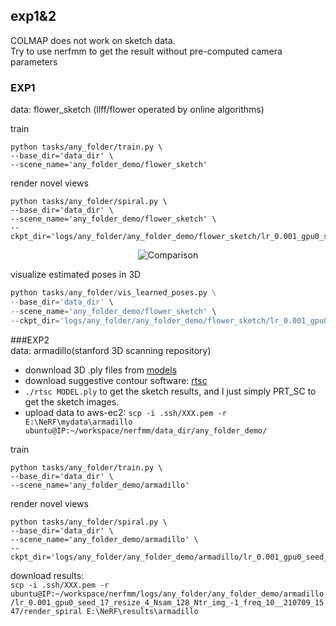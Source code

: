 exp1&2
---

COLMAP does not work on sketch data.  
Try to use nerfmm to get the result without pre-computed camera parameters

### EXP1  
data: flower_sketch (llff/flower operated by online algorithms)

train  
```
python tasks/any_folder/train.py \
--base_dir='data_dir' \
--scene_name='any_folder_demo/flower_sketch'
```  

render novel views
```
python tasks/any_folder/spiral.py \
--base_dir='data_dir' \
--scene_name='any_folder_demo/flower_sketch' \
--ckpt_dir='logs/any_folder/any_folder_demo/flower_sketch/lr_0.001_gpu0_seed_17_resize_4_Nsam_128_Ntr_img_-1_freq_10__210701_1514'
```  
<p align="center"><img src="results/img.gif?raw=true" alt="Comparison"></p>  

visualize estimated poses in 3D
```python
python tasks/any_folder/vis_learned_poses.py \
--base_dir='data_dir' \
--scene_name='any_folder_demo/flower_sketch' \
--ckpt_dir='logs/any_folder/any_folder_demo/flower_sketch/lr_0.001_gpu0_seed_17_resize_4_Nsam_128_Ntr_img_-1_freq_10__210701_1514'
```


###EXP2  
data: armadillo(stanford 3D scanning repository)  
  - donwnload 3D .ply files from [models](https://gfx.cs.princeton.edu/proj/sugcon/models/)
  - download suggestive contour software: [rtsc](https://gfx.cs.princeton.edu/proj/sugcon/)
  - `./rtsc MODEL.ply` to get the sketch results, and I just simply PRT_SC to get the sketch images.
  - upload data to aws-ec2: `scp -i .ssh/XXX.pem -r E:\NeRF\mydata\armadillo ubuntu@IP:~/workspace/nerfmm/data_dir/any_folder_demo/`


train  
```
python tasks/any_folder/train.py \
--base_dir='data_dir' \
--scene_name='any_folder_demo/armadillo'
```

render novel views  
```  
python tasks/any_folder/spiral.py \
--base_dir='data_dir' \
--scene_name='any_folder_demo/armadillo' \
--ckpt_dir='logs/any_folder/any_folder_demo/armadillo/lr_0.001_gpu0_seed_17_resize_4_Nsam_128_Ntr_img_-1_freq_10__210709_1547'
```  
download results:  
`scp -i .ssh/XXX.pem -r
ubuntu@IP:~/workspace/nerfmm/logs/any_folder/any_folder_demo/armadillo/lr_0.001_gpu0_seed_17_resize_4_Nsam_128_Ntr_img_-1_freq_10__210709_1547/render_spiral E:\NeRF\results\armadillo`





